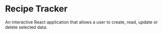 # Recipe Tracker
An interactive React application that allows a user to create, read, update or delete selected data.
